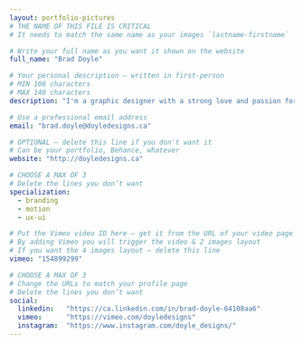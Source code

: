 ```yaml
---
layout: portfolio-pictures
# THE NAME OF THIS FILE IS CRITICAL
# It needs to match the same name as your images `lastname-firstname`

# Write your full name as you want it shown on the website
full_name: "Brad Doyle"

# Your personal description — written in first-person
# MIN 100 characters
# MAX 140 characters
description: "I'm a graphic designer with a strong love and passion for videography and motion graphics. I'm a film lover, comic nerd, and all around geek"

# Use a professional email address
email: "brad.doyle@doyledesigns.ca"

# OPTIONAL — delete this line if you don't want it
# Can be your portfolio, Behance, whatever
website: "http://doyledesigns.ca"

# CHOOSE A MAX OF 3
# Delete the lines you don’t want
specialization:
  - branding
  - motion
  - ux-ui

# Put the Vimeo video ID here — get it from the URL of your video page
# By adding Vimeo you will trigger the video & 2 images layout
# If you want the 4 images layout — delete this line
vimeo: "154899299"

# CHOOSE A MAX OF 3
# Change the URLs to match your profile page
# Delete the lines you don’t want
social:
  linkedin:   "https://ca.linkedin.com/in/brad-doyle-64108aa6"
  vimeo:      "https://vimeo.com/doyledesigns"
  instagram:  "https://www.instagram.com/doyle_designs/"
---
```

